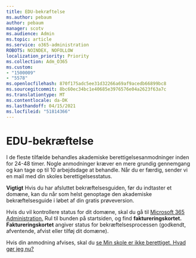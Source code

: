 ```yaml
---
title: EDU-bekræftelse
ms.author: pebaum
author: pebaum
manager: scotv
ms.audience: Admin
ms.topic: article
ms.service: o365-administration
ROBOTS: NOINDEX, NOFOLLOW
localization_priority: Priority
ms.collection: Adm_O365
ms.custom:
- "1500009"
- "5578"
ms.openlocfilehash: 870f175adc5ee31d32266a69af9acedb66899bc8
ms.sourcegitcommit: 8bc60ec34bc1e40685e3976576e04a2623f63a7c
ms.translationtype: MT
ms.contentlocale: da-DK
ms.lasthandoff: 04/15/2021
ms.locfileid: "51814366"
---
```

# <a name="edu-verification"></a>EDU-bekræftelse

I de fleste tilfælde behandles akademiske berettigelsesanmodninger inden for 24-48 timer. Nogle anmodninger kræver en mere grundig gennemgang og kan tage op til 10 arbejdsdage at behandle. Når du er færdig, sender vi en mail med din skoles berettigelsesstatus.

**Vigtigt** Hvis du har afsluttet bekræftelsesguiden, [](https://go.microsoft.com/fwlink/p/?linkid=2135255) før du indtaster et domæne, kan du når som helst genoptage den akademiske bekræftelsesguide i løbet af din gratis prøveversion.

Hvis du vil kontrollere status for dit domæne, skal du gå til [Microsoft 365 Administration.](https://go.microsoft.com/fwlink/p/?linkid=2024339) Rul til bunden på startsiden, og find **faktureringskortet.** **Faktureringskortet** angiver status for bekræftelsesprocessen (godkendt, afventende, afvist eller tilføj dit domæne).

Hvis din anmodning afvises, skal du [se Min skole er ikke berettiget. Hvad gør jeg nu?](https://docs.microsoft.com/microsoft-365/commerce/subscriptions/verify-academic-eligibility#my-school-isnt-eligible-what-do-i-do-now)